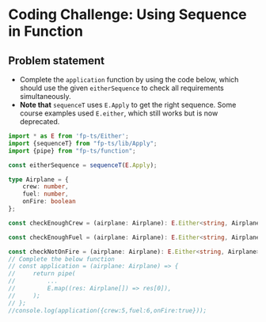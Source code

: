 # Coding Challenge: Using Sequence in Function

## Problem statement


- Complete the `application` function by using the code below, which should use the given `eitherSequence` to check all requirements simultaneously.
- **Note that** `sequenceT` uses `E.Apply` to get the right sequence. Some course examples used `E.either`, which still works but is now deprecated.


```typescript
import * as E from 'fp-ts/Either';
import {sequenceT} from "fp-ts/lib/Apply";
import {pipe} from "fp-ts/function";

const eitherSequence = sequenceT(E.Apply);

type Airplane = {
    crew: number,
    fuel: number,
    onFire: boolean
};

const checkEnoughCrew = (airplane: Airplane): E.Either<string, Airplane> => airplane.crew >= 2 ? E.right(airplane) : E.left('Needs more crew members')

const checkEnoughFuel = (airplane: Airplane): E.Either<string, Airplane> => airplane.fuel > 1000 ? E.right(airplane) : E.left('Not enough fuel')

const checkNotOnFire = (airplane: Airplane): E.Either<string, Airplane> => airplane.onFire === false ? E.right(airplane) : E.left('Eh. The airplane is on fire');
// Complete the below function
// const application = (airplane: Airplane) => {
//     return pipe(
//         ...
//         E.map((res: Airplane[]) => res[0]),
//     );
// };
//console.log(application({crew:5,fuel:6,onFire:true}));
```